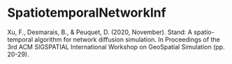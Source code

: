 # SpatiotemporalNetworkInf



Xu, F., Desmarais, B., & Peuquet, D. (2020, November). Stand: A spatio-temporal algorithm for network diffusion simulation. In Proceedings of the 3rd ACM SIGSPATIAL International Workshop on GeoSpatial Simulation (pp. 20-29).
